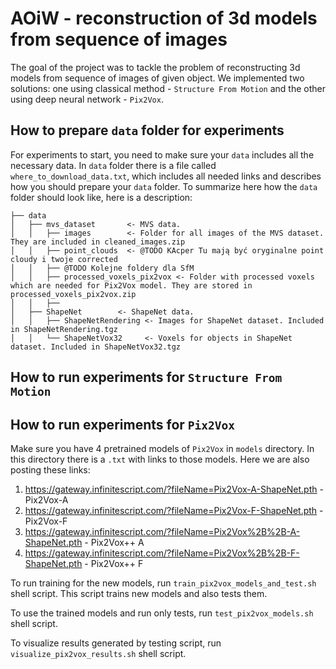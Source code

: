 AOiW - reconstruction of 3d models from sequence of images
==============================

The goal of the project was to tackle the problem of reconstructing 3d models from sequence 
 of images of given object. We implemented two solutions: one using classical method - `Structure
 From Motion` and the other using deep neural network - `Pix2Vox`.

## How to prepare `data` folder for experiments

For experiments to start, you need to make sure your `data` includes all the necessary data. In `data` 
folder there is a file called `where_to_download_data.txt`, which includes all needed links and 
describes how you should prepare your `data` folder.
To summarize here how the `data` folder should look like, here is a description:

```
├── data
│   ├── mvs_dataset       <- MVS data.
│   │   ├── images        <- Folder for all images of the MVS dataset. They are included in cleaned_images.zip
│   │   ├── point_clouds  <- @TODO KAcper Tu mają być oryginalne point cloudy i twoje corrected
│   │   ├── @TODO Kolejne foldery dla SfM
│   │   ├── processed_voxels_pix2vox <- Folder with processed voxels which are needed for Pix2Vox model. They are stored in processed_voxels_pix2vox.zip
│   │   ├──
│   ├── ShapeNet        <- ShapeNet data.
│   │   ├── ShapeNetRendering <- Images for ShapeNet dataset. Included in ShapeNetRendering.tgz
│   │   └── ShapeNetVox32     <- Voxels for objects in ShapeNet dataset. Included in ShapeNetVox32.tgz
```


## How to run experiments for `Structure From Motion`

## How to run experiments for `Pix2Vox`

Make sure you have 4 pretrained models of `Pix2Vox` in `models` directory. In this
directory there is a `.txt` with links to those models. Here we are also posting these links:
1. https://gateway.infinitescript.com/?fileName=Pix2Vox-A-ShapeNet.pth - Pix2Vox-A
1. https://gateway.infinitescript.com/?fileName=Pix2Vox-F-ShapeNet.pth - Pix2Vox-F
1. https://gateway.infinitescript.com/?fileName=Pix2Vox%2B%2B-A-ShapeNet.pth - Pix2Vox++ A
1. https://gateway.infinitescript.com/?fileName=Pix2Vox%2B%2B-F-ShapeNet.pth - Pix2Vox++ F

To run training for the new models, run `train_pix2vox_models_and_test.sh` shell script.
This script trains new models and also tests them.

To use the trained models and run only tests, run `test_pix2vox_models.sh` shell script.

To visualize results generated by testing script, run `visualize_pix2vox_results.sh` shell script.

